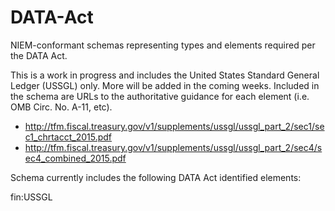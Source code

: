 # DATA-Act
NIEM-conformant schemas representing types and elements required per the DATA Act.

This is a work in progress and includes the United States Standard General Ledger (USSGL) only. More will be added in the coming weeks. Included in the schema are URLs to the authoritative guidance for each  element (i.e. OMB Circ. No. A-11, etc).

- http://tfm.fiscal.treasury.gov/v1/supplements/ussgl/ussgl_part_2/sec1/sec1_chrtacct_2015.pdf
- http://tfm.fiscal.treasury.gov/v1/supplements/ussgl/ussgl_part_2/sec4/sec4_combined_2015.pdf

Schema currently includes the following DATA Act identified elements:

fin:USSGL

